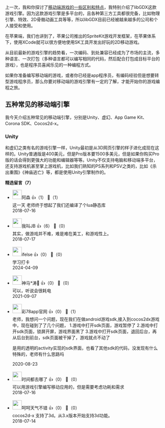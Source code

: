 上一次，我和你探讨了[移动端游戏的一些区别和特点](https://time.geekbang.org/column/article/10423)，我特别介绍了libGDX这款游戏引擎。因为这款游戏引擎是多平台的，且各种第三方工具都很完备，比如物理引擎、特效、2D骨骼动画工具等等，所以libGDX目前已经被越来越多的公司和个人接受和使用。

在苹果端，我们也讲到了，苹果公司推出的SpriteKit游戏开发框架，在苹果体系下，使用XCode就可以很方便地使用SK工具开发出好玩的2D移动游戏。

从目前最新的游戏引擎的趋势看，一次编码、到处兼容已经成为了市场的主流，多种语言、一次打包（多种语言都可以编写相同的代码，然后配合打包成目标平台的游戏），也是程序员喜闻乐见的一种编程方式。

如果你准备编写移动端的游戏，或者你已经是app程序员，有编码经验但是想要转型游戏程序员，那么你要对移动端的游戏引擎有一定的了解，才能开始你的游戏编程之旅。

## 五种常见的移动端引擎

我今天介绍五种常见的移动端引擎，分别是Unity、虚幻、App Game Kit、Corona SDK、Cocos2d-x。

### Unity

和虚幻之类有名的游戏引擎一样，Unity最初是从3D网页引擎的样子进化成现在这样的。Unity普通版是400美元，但是Pro版本要1500多美元，但是如果你购买Pro版的话会得到更强大的功能和编辑器等等。Unity不仅支持电脑和移动端多平台，还支持游戏机甚至掌上游戏机，比如我们熟知的PS系列和PSV之类的，比如《杀出重围》《神庙逃亡》等，都是使用Unity引擎制作的。
<div><strong>精选留言（7）</strong></div><ul>
<li><img src="https://static001.geekbang.org/account/avatar/00/11/62/3b/4f2a1ab9.jpg" width="30px"><span>阿森</span> 👍（1） 💬（1）<div>这一天 老师终于想起了我们还编译了个lua静态库</div>2018-07-16</li><br/><li><img src="https://static001.geekbang.org/account/avatar/00/11/70/41/9eef35d3.jpg" width="30px"><span>我叫JB</span> 👍（6） 💬（0）<div>其实，做游戏并不难，难是难在美工，和游戏性上。</div>2018-07-17</li><br/><li><img src="https://static001.geekbang.org/account/avatar/00/26/eb/d7/90391376.jpg" width="30px"><span>ifelse</span> 👍（0） 💬（0）<div>学习打卡</div>2024-04-09</li><br/><li><img src="https://static001.geekbang.org/account/avatar/00/10/5f/ec/337077d5.jpg" width="30px"><span>神马*涛💋</span> 👍（0） 💬（0）<div>可以，听说会很耗电</div>2021-09-07</li><br/><li><img src="https://static001.geekbang.org/account/avatar/00/10/69/f8/2ebdc487.jpg" width="30px"><span>彩78app官网</span> 👍（0） 💬（1）<div>老师，我想问一个问题，现在我们在做android游戏sdk,接入到cocos2dx游戏中，现在碰到了了几个问题，
1.游戏中打开sdk页面，游戏暂停了
2.游戏中打开sdk页面，锁屏开屏，游戏界面黑了
3.游戏中打开sdk页面，退回后台，再从后台到前台，sdk页面被干掉了，游戏就点不动了

是用的透明的activity实现的sdk界面，也看了其他sdk的代码，没发现有什么特殊的，老师有什么思路吗</div>2020-08-23</li><br/><li><img src="https://static001.geekbang.org/account/avatar/00/0f/4c/e9/6c5191ea.jpg" width="30px"><span>时间都去哪了</span> 👍（0） 💬（0）<div>可以用游戏引擎编写移动应用的，但是需要考虑功耗和需求</div>2018-07-16</li><br/><li><img src="https://static001.geekbang.org/account/avatar/00/10/38/85/dc69371c.jpg" width="30px"><span>呵呵天气不错</span> 👍（0） 💬（0）<div>cocos2d-x 支持了3d。从3.x版本开始支持3d功能。</div>2018-07-14</li><br/>
</ul>
